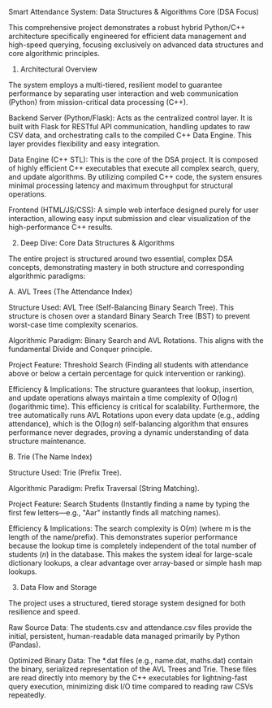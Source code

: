 Smart Attendance System: Data Structures & Algorithms Core (DSA Focus)

This comprehensive project demonstrates a robust hybrid Python/C++ architecture specifically engineered for efficient data management and high-speed querying, focusing exclusively on advanced data structures and core algorithmic principles.

1. Architectural Overview

The system employs a multi-tiered, resilient model to guarantee performance by separating user interaction and web communication (Python) from mission-critical data processing (C++).

Backend Server (Python/Flask): Acts as the centralized control layer. It is built with Flask for RESTful API communication, handling updates to raw CSV data, and orchestrating calls to the compiled C++ Data Engine. This layer provides flexibility and easy integration.

Data Engine (C++ STL): This is the core of the DSA project. It is composed of highly efficient C++ executables that execute all complex search, query, and update algorithms. By utilizing compiled C++ code, the system ensures minimal processing latency and maximum throughput for structural operations.

Frontend (HTML/JS/CSS): A simple web interface designed purely for user interaction, allowing easy input submission and clear visualization of the high-performance C++ results.

2. Deep Dive: Core Data Structures & Algorithms

The entire project is structured around two essential, complex DSA concepts, demonstrating mastery in both structure and corresponding algorithmic paradigms:

A. AVL Trees (The Attendance Index)

Structure Used: AVL Tree (Self-Balancing Binary Search Tree). This structure is chosen over a standard Binary Search Tree (BST) to prevent worst-case time complexity scenarios.

Algorithmic Paradigm: Binary Search and AVL Rotations. This aligns with the fundamental Divide and Conquer principle.

Project Feature: Threshold Search (Finding all students with attendance above or below a certain percentage for quick intervention or ranking).

Efficiency & Implications: The structure guarantees that lookup, insertion, and update operations always maintain a time complexity of O($\log n$) (logarithmic time). This efficiency is critical for scalability. Furthermore, the tree automatically runs AVL Rotations upon every data update (e.g., adding attendance), which is the O($\log n$) self-balancing algorithm that ensures performance never degrades, proving a dynamic understanding of data structure maintenance.

B. Trie (The Name Index)

Structure Used: Trie (Prefix Tree).

Algorithmic Paradigm: Prefix Traversal (String Matching).

Project Feature: Search Students (Instantly finding a name by typing the first few letters—e.g., "Aar" instantly finds all matching names).

Efficiency & Implications: The search complexity is O($m$) (where m is the length of the name/prefix). This demonstrates superior performance because the lookup time is completely independent of the total number of students ($n$) in the database. This makes the system ideal for large-scale dictionary lookups, a clear advantage over array-based or simple hash map lookups.

3. Data Flow and Storage

The project uses a structured, tiered storage system designed for both resilience and speed.

Raw Source Data: The students.csv and attendance.csv files provide the initial, persistent, human-readable data managed primarily by Python (Pandas).

Optimized Binary Data: The *.dat files (e.g., name.dat, maths.dat) contain the binary, serialized representation of the AVL Trees and Trie. These files are read directly into memory by the C++ executables for lightning-fast query execution, minimizing disk I/O time compared to reading raw CSVs repeatedly.

